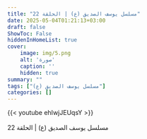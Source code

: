 ```yaml
---
title: "مسلسل يوسف الصديق (ع) | الحلقة 22"
date: 2025-05-04T01:21:13+03:00
draft: false
ShowToc: False
hiddenInHomeList: true
cover:
    image: img/5.png
    alt: 'صورة'
    caption: ''
    hidden: true
summary: ""
tags: ["مسلسل يوسف الصديق (ع)"]
categories: []
---
```


{{< youtube ehIwjJEUqsY >}}  
 <br>
مسلسل يوسف الصديق (ع) | الحلقة 22